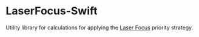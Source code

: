 # LaserFocus-Swift
Utility library for calculations for applying the [Laser Focus](https://dev.to/jeehut/laser-focus-prioritization-strategy-17g6) priority strategy.
